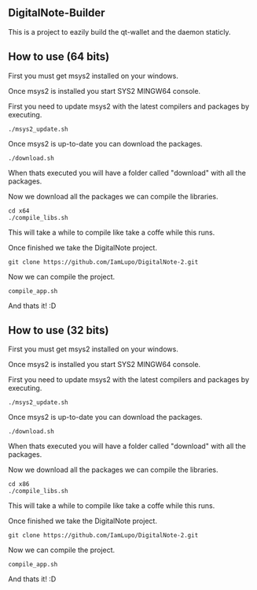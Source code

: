 ## DigitalNote-Builder

This is a project to eazily build the qt-wallet and the daemon staticly.

## How to use (64 bits)

First you must get msys2 installed on your windows.

Once msys2 is installed you start SYS2 MINGW64 console.

First you need to update msys2 with the latest compilers and packages by executing.

	./msys2_update.sh

Once msys2 is up-to-date you can download the packages.

	./download.sh

When thats executed you will have a folder called "download" with all the packages.

Now we download all the packages we can compile the libraries.

	cd x64
	./compile_libs.sh

This will take a while to compile like take a coffe while this runs.

Once finished we take the DigitalNote project.

	git clone https://github.com/IamLupo/DigitalNote-2.git

Now we can compile the project.

	compile_app.sh

And thats it! :D

## How to use (32 bits)

First you must get msys2 installed on your windows.

Once msys2 is installed you start SYS2 MINGW64 console.

First you need to update msys2 with the latest compilers and packages by executing.

	./msys2_update.sh

Once msys2 is up-to-date you can download the packages.

	./download.sh

When thats executed you will have a folder called "download" with all the packages.

Now we download all the packages we can compile the libraries.

	cd x86
	./compile_libs.sh

This will take a while to compile like take a coffe while this runs.

Once finished we take the DigitalNote project.

	git clone https://github.com/IamLupo/DigitalNote-2.git

Now we can compile the project.

	compile_app.sh

And thats it! :D

